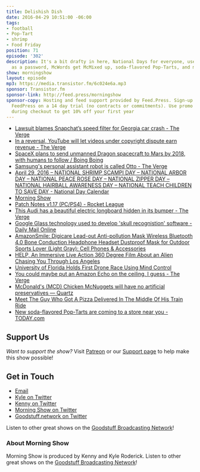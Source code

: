 ```yaml
---
title: Delishish Dish
date: 2016-04-29 10:51:00 -06:00
tags:
- football
- Pop-Tart
- shrimp
- Food Friday
position: 71
episode: '302'
description: It's a bit drafty in here, National Days for everyone, use your skull
  as a password, McWords get McMixed up, soda-flavored Pop-Tarts, and more!
show: morningshow
layout: episode
mp3: https://media.transistor.fm/6c024e6a.mp3
sponsor: Transistor.fm
sponsor-link: http://feed.press/morningshow
sponsor-copy: Hosting and feed support provided by Feed.Press. Sign-up today and try
  FeedPress on a 14 day trial (no contracts or commitments). Use promo code `morningshow`
  during checkout to get 10% off your first year
---
```


* [Lawsuit blames Snapchat’s speed filter for Georgia car crash - The Verge](http://www.theverge.com/2016/4/28/11526860/snapchat-mph-filter-speeding-car-accident-suit)
* [In a reversal, YouTube will let videos under copyright dispute earn revenue - The Verge](http://www.theverge.com/2016/4/28/11532734/youtube-complaint-takedown-copyright-monetization-reversal)
* [SpaceX plans to send unmanned Dragon spacecraft to Mars by 2018, with humans to follow / Boing Boing](http://boingboing.net/2016/04/28/spacex-plans-to-send-unmanned.html)
* [Samsung's personal assistant robot is called Otto - The Verge](http://www.theverge.com/2016/4/28/11528206/samsung-personal-assistant-robot-otto)
* [April 29, 2016 – NATIONAL SHRIMP SCAMPI DAY – NATIONAL ARBOR DAY – NATIONAL PEACE ROSE DAY – NATIONAL ZIPPER DAY – NATIONAL HAIRBALL AWARENESS DAY – NATIONAL TEACH CHILDREN TO SAVE DAY - National Day Calendar](http://www.nationaldaycalendar.com/2016/04/28/april-29-2016-national-shrimp-scampi-day-national-arbor-day-national-peace-rose-day-national-zipper-day-national-hairball-awareness-day-national-teach-children-to-save-day/)
* [Morning Show](http://upvote.morningshow.am/)
* [Patch Notes v1.17 (PC/PS4) - Rocket League](http://www.rocketleaguegame.com/news/2016/04/patch-notes-v1-17-pcps4/)
* [This Audi has a beautiful electric longboard hidden in its bumper - The Verge](http://www.theverge.com/2016/4/25/11503794/audi-electric-autonomous-longboard-hidden-bumper)
* [Google Glass technology used to develop 'skull recognistion' software - Daily Mail Online](http://www.dailymail.co.uk/sciencetech/article-3557283/Forget-passwords-soon-use-SKULL-login-online-sound-s-head-reveal-identify.html?ito=social-twitter_mailonline)
* [AmazonSmile: Digicare Lead-out Anti-pollution Mask Wireless Bluetooth 4.0 Bone Conduction Headphone Headset Dustproof Mask for Outdoor Sports Lover (Light Gray): Cell Phones & Accessories](http://smile.amazon.com/Digicare-Lead-out-Anti-pollution-Bluetooth-Conduction/dp/B01CFJKU08/ref=sr_1_13?ie=UTF8&qid=1461941077&sr=8-13&keywords=bone+conduction)
* [HELP, An Immersive Live Action 360 Degree Film About an Alien Chasing You Through Los Angeles](http://laughingsquid.com/help-an-immersive-live-action-360-degree-film-about-an-alien-chasing-you-through-los-angeles/)
* [University of Florida Holds First Drone Race Using Mind Control](http://futurism.com/university-florida-holds-first-drone-race-using-mind-control/)
* [You could maybe put an Amazon Echo on the ceiling, I guess - The Verge](http://www.theverge.com/2016/4/26/11513288/you-could-maybe-put-an-amazon-echo-on-the-ceiling-i-guess)
* [McDonald's (MCD) Chicken McNuggets will have no artificial preservatives — Quartz](http://qz.com/671646/mcdonalds-is-rolling-out-a-cleaner-chicken-mcnugget/)
* [Meet The Guy Who Got A Pizza Delivered In The Middle Of His Train Ride](http://www.foodbeast.com/news/pizza-delivery-to-train/)
* [New soda-flavored Pop-Tarts are coming to a store near you - TODAY.com](http://www.today.com/food/new-soda-flavored-pop-tarts-are-coming-store-near-you-t89041)

## Support Us
*Want to support the show?* Visit [Patreon](http://patreon.com/morningshow) or our [Support page](http://goodstuff.network/support) to help make this show possible!

## Get in Touch
* [Email](mailto:kyle@goodstuff.network)
* [Kyle on Twitter](http://twitter.com/dogburps)
* [Kenny on Twitter](http://twitter.com/pizzarobotics)
* [Morning Show on Twitter](http://twitter.com/morningshowam)
* [Goodstuff.network on Twitter](http://twitter.com/goodstufffm)

Listen to other great shows on the [Goodstuff Broadcasting Network](http://goodstuff.network/shows)!

### About Morning Show
Morning Show is produced by Kenny and Kyle Roderick. Listen to other great shows on the [Goodstuff Broadcasting Network](http://goodstuff.network/)!

